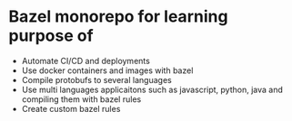 # Bazel monorepo for learning purpose of

- Automate CI/CD and deployments
- Use docker containers and images with bazel
- Compile protobufs to several languages
- Use multi languages applicaitons such as javascript, python, java and compiling them with bazel rules
- Create custom bazel rules